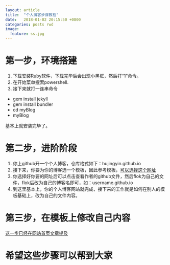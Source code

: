 ```yaml
---
layout: article
title:  "个人博客步骤教程"
date:   2018-01-02 20:15:50 +0800
categories: posts rwd
image:
  feature: ss.jpg
---
```


# 第一步，环境搭建
1. 下载安装Ruby软件，下载完毕后会出现小黑框，然后打“1”命令。
2. 在开始菜单搜索powershell.
3. 接下来就打一连串命令
- gem install jekyll
- gem install bundler
- cd myBlog
- myBlog

基本上就安装完毕了。

# 第二步，进阶阶段
1. 你上github开一个个人博客，仓库格式如下：hujingyin.github.io
2. 接下来，你要为你的博客选一个模板，因此参考模板，[可以选择这个网址](http://jekyllthemes.org/)
3. 你选择好你要的网址后可以点击查看作者的github文件，然后flok为自己的文件，flok后改为自己的博客名即可，如：username.github.io
4. 到这里基本上，你的个人博客网站就完成，接下来的工作就是如何在别人的模板基础上，改为自己的文件内容。

# 第三步，在模板上修改自己内容
[这一步已经在网站首页文章提及](https://hujingyin.github.io/%E4%B8%80%E4%BA%9B%E5%BB%BA%E8%AE%AE/)

# 希望这些步骤可以帮到大家
